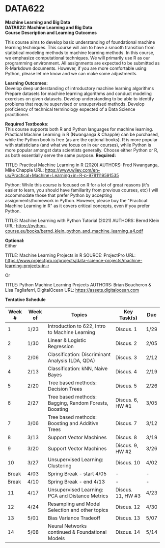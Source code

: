 # DATA622
**Machine Learning and Big Data**  
**DATA622: Machine Learning and Big Data**  
**Course Description and Learning Outcomes**  

This course aims to develop basic understanding of foundational machine learning techniques. This course will aim to have a smooth transition from statistical modeling methods to machine learning methods. In this course, we emphasize computational techniques. We will primarily use R as our programming environment. All assignments are expected to be submitted as R-Markdown documents.  However, if you are more comfortable using Python, please let me know and we can make some adjustments. 

**Learning Outcomes:**  
Develop deep understanding of introductory machine learning algorithms
Prepare datasets for machine learning algorithms and conduct modeling exercises on given datasets.
Develop understanding to be able to identify problems that require supervised or unsupervised methods.
Develop proficiency of technical terminology expected of a Data Science practitioner.

**Required Textbooks:**  
This course supports both R and Python languages for machine learning. Practical Machine Learning in R (Nwanganga & Chapple) can be purchased, while the Python book is free (as are the optional books).
R is more popular with statisticians (and what we focus on in our courses), while Python is more popular amongst data scientists generally. Choose either Python or R, as both essentially serve the same purpose. 
**Required:**  

TITLE: Practical Machine Learning in R (2020)
AUTHORS: Fred Nwanganga, Mike Chapple
URL: https://www.wiley.com/en-us/Practical+Machine+Learning+in+R-p-9781119591535

Python:	While this course is focused on R for a lot of great reasons (it's easier to learn, you should have familiarity from previous courses, etc) I will accommodate those that prefer Python by accepting assignments/homework in Python. However, please buy the "Practical Machine Learning in R" as it covers critical concepts, even if you prefer Python.

TITLE: Machine Learning with Python Tutorial (2021)
AUTHORS: Bernd Klein
URL: https://python-course.eu/books/bernd_klein_python_and_machine_learning_a4.pdf

**Optional:**  
Either	 

TITLE: Machine Learning Projects in R
SOURCE: ProjectPro
URL: https://www.projectpro.io/projects/data-science-projects/machine-learning-projects-in-r

Or	 

TITLE: Python Machine Learning Projects
AUTHORS: Brian Boucheron & Lisa Tagliaferri, DigitalOcean
URL: https://assets.digitalocean.com


**Tentative Schedule**

| Week #  | Week of  |   Topics                                                |  Key Task(s)      |   Due  |
|---------|----------|---------------------------------------------------------|-------------------|--------|
|   1     |   1/23   |   Introduction to 622, Intro to Machine Learning        | Discus. 1         |  1/29  |
|   2     |   1/30   |   Linear & Logistic Regression                          | Discus. 2         |  2/05  |
|   3     |   2/06   |   Classification: Discriminant Analysis (LDA, QDA)      | Discus. 3         |  2/12  |
|   4     |   2/13   |   Classification: kNN, Naive Bayes                      | Discus. 4         |  2/19  |
|   5     |   2/20   |   Tree based methods: Decision Trees                    | Discus. 5         |  2/26  |
|   6     |   2/27   |   Tree based methods: Bagging, Random Forests, Boosting | Discus. 6, HW #1  |  3/05  |
|   7     |   3/06   |   Tree based methods: Boosting and Additive Trees       | Discus. 7         |  3/12  |
|   8     |   3/13   |   Support Vector Machines                               | Discus. 8         |  3/19  |
|   9     |   3/20   |   Support Vector Machines                               | Discus. 9, HW #2  |  3/26  |
|   10    |   3/27   |   Unsupervised Learning: Clustering                     | Discus. 10        |  4/02  |
|   Break |   4/03   |   Spring Break - start 4/05                             |    -              |    -   |
|   Break |   4/10   |   Spring Break - end 4/13                               |    -              |    -   |
|   11    |   4/17   |   Unsupervised Learning: PCA and Distance Metrics       | Discus. 11, HW #3 |  4/23  |
|   12    |   4/24   |   Resampling and Model Selection and other topics       | Discus. 12        |  4/30  |
|   13    |   5/01   |   Bias Variance Tradeoff                                | Discus. 13        |  5/07  |
|   14    |   5/08   |   Neural Networks continued & Foundational Models       | Discus. 14        |  5/14  |
